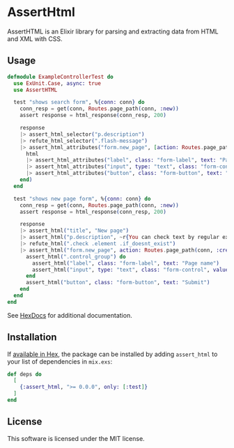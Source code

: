 # AssertHtml

AssertHTML is an Elixir library for parsing and extracting data from HTML and XML with CSS.



## Usage
```elixir
defmodule ExampleControllerTest do
  use ExUnit.Case, async: true
  use AssertHTML

  test "shows search form", %{conn: conn} do
    conn_resp = get(conn, Routes.page_path(conn, :new))
    assert response = html_response(conn_resp, 200)

    response
    |> assert_html_selector("p.description")
    |> refute_html_selector(".flash-message")
    |> assert_html_attributes("form.new_page", [action: Routes.page_path(conn, :create), method: "post"], fn(html)->
      html
      |> assert_html_attributes("label", class: "form-label", text: "Page name")
      |> assert_html_attributes("input", type: "text", class: "form-control", value: "", name: "page[name]")
      |> assert_html_attributes("button", class: "form-button", text: "Submit")
    end)
  end

  test "shows new page form", %{conn: conn} do
    conn_resp = get(conn, Routes.page_path(conn, :new))
    assert response = html_response(conn_resp, 200)

    response
    |> assert_html("title", "New page")
    |> assert_html("p.description", ~r{You can check text by regular expression})
    |> refute_html(".check .element .if_doesnt_exist")
    |> assert_html("form.new_page", action: Routes.page_path(conn, :create), method: "post") do
      assert_html(".control_group") do
        assert_html("label", class: "form-label", text: "Page name")
        assert_html("input", type: "text", class: "form-control", value: "", name: "page[name]")
      end
      assert_html("button", class: "form-button", text: "Submit")
    end
  end
end
```

See [HexDocs](https://hexdocs.pm/Kr00lIX/assert_html.html) for additional documentation.

## Installation

If [available in Hex](https://hex.pm/docs/publish), the package can be installed
by adding `assert_html` to your list of dependencies in `mix.exs`:

```elixir
def deps do
  [
    {:assert_html, ">= 0.0.0", only: [:test]}
  ]
end
```



## License
This software is licensed under the MIT license.
